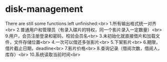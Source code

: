 # disk-management
There are still some functions  left unfinished:\<br>
1.所有输出格式统一对齐\<br>
2.普通用户和管理员（有录入碟片的特权，同一个影片录入一定数量）\<br>
9.用户，会员注册登录和密码，校验会员名\<br>
3.未初始化就直接借片和加载文件，文件存储位置\<br>
4.一次可以借还多张影片\<br>
5.下架影片\<br>
6.期限，借片截止日期，deadline\<br>
7.影片价格\<br>
8.查询记录（借阅次数，借阅人，库存）\<br>
10.系统读取当前时间\<br>
